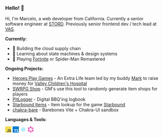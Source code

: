 ### Hello! 👋

Hi, I'm Marcelo, a web developer from California. Currently a senior software engineer at [STORD](https://stord.com). Previously senior frontend dev / tech lead at [VAS](https://web.vas.com/).

**Currently:**

* 💼  Building the cloud supply chain
* 🌱  Learning about state machines & design systems
* 👾  Playing [Fortnite](https://fortnitetracker.com/profile/all/celo_fett) or Spider-Man Remastered

**Ongoing Projects:**
* [Heroes Play Games](https://www.heroesplaygames.com/) - An Extra Life team led by my buddy [Mark](https://twitter.com/borntolone) to raise money for [Valley Children's Hospital](https://www.valleychildrens.org/)
* [SWRPG Shop](https://swrpg-shop.com) - GM's use this tool to randomly generate item shops for players
* [PitLogger](https://pitlogger.vercel.app/) - Digital BBQ'ing logbook
* [Starbound Items](https://starbounditems.com/) - Item lookup for the game [Starbound](https://playstarbound.com/)
* [chakra-bare](https://github.com/marceloalves/chakra-bare) - Barebones Vite + Chakra-UI sandbox

**Languages & Tools:**

<code><img height="20" src="https://raw.githubusercontent.com/github/explore/80688e429a7d4ef2fca1e82350fe8e3517d3494d/topics/javascript/javascript.png"></code>
<code><img height="20" src="https://raw.githubusercontent.com/github/explore/80688e429a7d4ef2fca1e82350fe8e3517d3494d/topics/typescript/typescript.png"></code>
<code><img height="20" src="https://raw.githubusercontent.com/github/explore/80688e429a7d4ef2fca1e82350fe8e3517d3494d/topics/react/react.png"></code>
<code><img height="20" src="https://raw.githubusercontent.com/github/explore/5c058a388828bb5fde0bcafd4bc867b5bb3f26f3/topics/graphql/graphql.png"></code>



<!--
**MarceloAlves/marceloalves** is a ✨ _special_ ✨ repository because its `README.md` (this file) appears on your GitHub profile.

Here are some ideas to get you started:

- 🔭 I’m currently working on ...
- 🌱 I’m currently learning ...
- 👯 I’m looking to collaborate on ...
- 🤔 I’m looking for help with ...
- 💬 Ask me about ...
- 📫 How to reach me: ...
- 😄 Pronouns: ...
- ⚡ Fun fact: ...
-->
